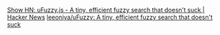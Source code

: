 
[Show HN: uFuzzy.js - A tiny, efficient fuzzy search that doesn't suck | Hacker News](https://news.ycombinator.com/item?id=33035580)
[leeoniya/uFuzzy: A tiny, efficient fuzzy search that doesn't suck](https://github.com/leeoniya/uFuzzy)
